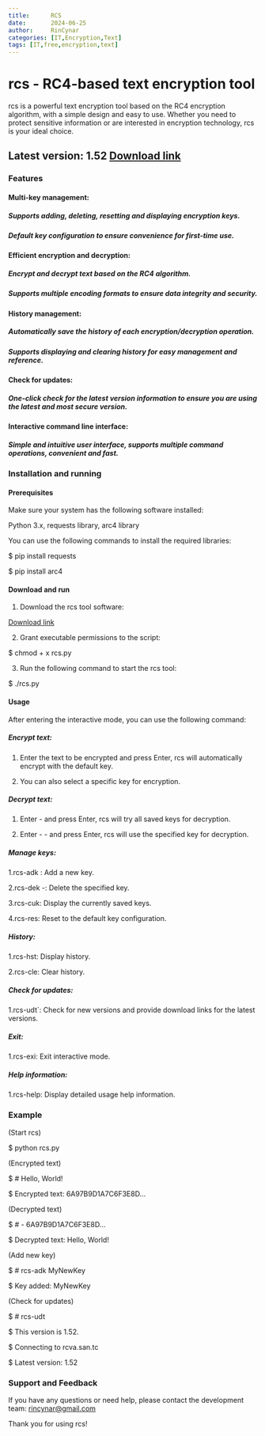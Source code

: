 ```yaml
---
title:      RCS 
date:       2024-06-25
author:     RinCynar
categories: [IT,Encryption,Text]
tags: [IT,free,encryption,text]
---
```

# rcs - RC4-based text encryption tool
rcs is a powerful text encryption tool based on the RC4 encryption algorithm, with a simple design and easy to use. Whether you need to protect sensitive information or are interested in encryption technology, rcs is your ideal choice.

## Latest version: 1.52 [Download link](https://rcva.san.tc/assets/rcs.py)

### Features

#### Multi-key management:
##### Supports adding, deleting, resetting and displaying encryption keys.
##### Default key configuration to ensure convenience for first-time use.

#### Efficient encryption and decryption:
##### Encrypt and decrypt text based on the RC4 algorithm.
##### Supports multiple encoding formats to ensure data integrity and security.

#### History management:
##### Automatically save the history of each encryption/decryption operation.
##### Supports displaying and clearing history for easy management and reference.

#### Check for updates:
##### One-click check for the latest version information to ensure you are using the latest and most secure version.

#### Interactive command line interface:
##### Simple and intuitive user interface, supports multiple command operations, convenient and fast.

### Installation and running

#### Prerequisites

Make sure your system has the following software installed:

Python 3.x, requests library, arc4 library

You can use the following commands to install the required libraries:

$ pip install requests

$ pip install arc4

#### Download and run

1. Download the rcs tool software:

[Download link](https://rcva.san.tc/assets/rcs.py)

2. Grant executable permissions to the script:

$ chmod + x rcs.py

3. Run the following command to start the rcs tool:

$ ./rcs.py

#### Usage

After entering the interactive mode, you can use the following command:

##### Encrypt text:
1. Enter the text to be encrypted and press Enter, rcs will automatically encrypt with the default key.

2. You can also select a specific key for encryption.

##### Decrypt text:
1. Enter - <ciphertext> and press Enter, rcs will try all saved keys for decryption.

2. Enter - <ciphertext> -<key number> and press Enter, rcs will use the specified key for decryption.

##### Manage keys:
1.rcs-adk <new key>: Add a new key.

2.rcs-dek -<key number>: Delete the specified key.

3.rcs-cuk: Display the currently saved keys.

4.rcs-res: Reset to the default key configuration.

##### History:
1.rcs-hst: Display history.

2.rcs-cle: Clear history.

##### Check for updates:
1.rcs-udt`: Check for new versions and provide download links for the latest versions.

##### Exit:
1.rcs-exi: Exit interactive mode.

##### Help information:
1.rcs-help: Display detailed usage help information.

### Example

 (Start rcs)

 $ python rcs.py


 (Encrypted text)

 $ # Hello, World!

 $ Encrypted text: 6A97B9D1A7C6F3E8D...


 (Decrypted text)

 $ # - 6A97B9D1A7C6F3E8D...

 $ Decrypted text: Hello, World!


 (Add new key)

 $ # rcs-adk MyNewKey

 $ Key added: MyNewKey


 (Check for updates)

 $ # rcs-udt

 $ This version is 1.52.

 $ Connecting to rcva.san.tc

 $ Latest version: 1.52

### Support and Feedback

If you have any questions or need help, please contact the development team: rincynar@gmail.com

Thank you for using rcs!